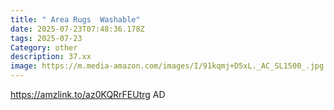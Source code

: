 ```yaml
---
title: " Area Rugs  Washable"
date: 2025-07-23T07:48:36.178Z
tags: 2025-07-23
Category: other
description: 37.xx
image: https://m.media-amazon.com/images/I/91kqmj+D5xL._AC_SL1500_.jpg
---
```

https://amzlink.to/az0KQRrFEUtrg
AD